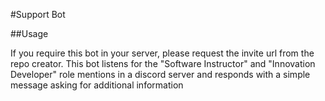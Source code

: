 #Support Bot

##Usage

If you require this bot in your server, please request the invite url from the repo creator.
This bot listens for the "Software Instructor" and "Innovation Developer" role mentions in a discord server and responds
with a simple message asking for additional information
